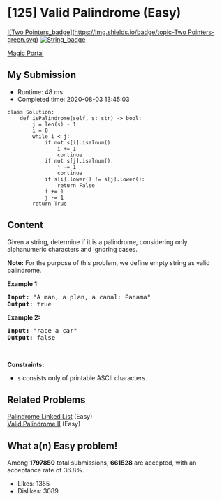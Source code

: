 # [125] Valid Palindrome (Easy)

[![Two Pointers_badge](https://img.shields.io/badge/topic-Two Pointers-green.svg)](https://leetcode.com/problems/valid-palindrome/)  [![String_badge](https://img.shields.io/badge/topic-String-green.svg)](https://leetcode.com/problems/valid-palindrome/) 

[Magic Portal](https://leetcode.com/problems/valid-palindrome/)

## My Submission

- Runtime: 48 ms
- Completed time: 2020-08-03 13:45:03

```python3
class Solution:
    def isPalindrome(self, s: str) -> bool:
        j = len(s) - 1
        i = 0
        while i < j:
            if not s[i].isalnum():
                i += 1
                continue
            if not s[j].isalnum():
                j -= 1
                continue
            if s[i].lower() != s[j].lower():
                return False
            i += 1
            j -= 1
        return True
```

## Content
<p>Given a string, determine if it is a palindrome, considering only alphanumeric characters and ignoring cases.</p>

<p><strong>Note:</strong>&nbsp;For the purpose of this problem, we define empty string as valid palindrome.</p>

<p><strong>Example 1:</strong></p>

<pre>
<strong>Input:</strong> &quot;A man, a plan, a canal: Panama&quot;
<strong>Output:</strong> true
</pre>

<p><strong>Example 2:</strong></p>

<pre>
<strong>Input:</strong> &quot;race a car&quot;
<strong>Output:</strong> false
</pre>

<p>&nbsp;</p>
<p><strong>Constraints:</strong></p>

<ul>
	<li><code>s</code> consists only of printable ASCII characters.</li>
</ul>


## Related Problems
[Palindrome Linked List](https://leetcode.com/problems/palindrome-linked-list/) (Easy) <br>
[Valid Palindrome II](https://leetcode.com/problems/valid-palindrome-ii/) (Easy) <br>

## What a(n) Easy problem!
Among **1797850** total submissions, **661528** are accepted, with an acceptance rate of 36.8%. <br>

- Likes: 1355
- Dislikes: 3089

